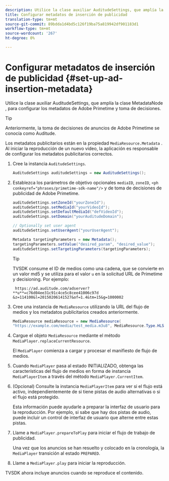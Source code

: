 ```yaml
---
description: Utilice la clase auxiliar AuditudeSettings, que amplía la clase MetadataNode , para configurar los metadatos de Adobe Primetime y toma de decisiones.
title: Configurar metadatos de inserción de publicidad
translation-type: tm+mt
source-git-commit: 89bdda1d4bd5c126f19ba75a819942df901183d1
workflow-type: tm+mt
source-wordcount: '267'
ht-degree: 0%

---
```



# Configurar metadatos de inserción de publicidad {#set-up-ad-insertion-metadata}

Utilice la clase auxiliar AuditudeSettings, que amplía la clase MetadataNode , para configurar los metadatos de Adobe Primetime y toma de decisiones.

>[!TIP]
>
>Anteriormente, la toma de decisiones de anuncios de Adobe Primetime se conocía como Auditude.

Los metadatos publicitarios están en la propiedad `MediaResource.Metadata` . Al iniciar la reproducción de un nuevo vídeo, la aplicación es responsable de configurar los metadatos publicitarios correctos.

1. Cree la instancia `AuditudeSettings`.

   ```java
   AuditudeSettings auditudeSettings = new AuditudeSettings();
   ```

1. Establezca los parámetros de objetivo opcionales `mediaID`, `zoneID`, `<ph conkeyref="phrases/primetime-sdk-name"/>` y de toma de decisiones de publicidad de Adobe Primetime.

   ```java
   auditudeSettings.setZoneId("yourZoneId"); 
   auditudeSettings.setMediaId("yourVideoId"); 
   auditudeSettings.setDefaultMediaId("defVideoId"); 
   auditudeSettings.setDomain("yourAuditudeDomain"); 
   
   // Optionally set user agent  
   auditudeSettings.setUserAgent("yourUserAgent"); 
   
   Metadata targetingParameters = new Metadata(); 
   targetingParameters.setValue("desired_param", "desired_value"); 
   auditudeSettings.setTargetingParameters(targetingParameters);
   ```

   >[!TIP]
   >
   >TVSDK consume el ID de medios como una cadena, que se convierte en un valor md5 y se utiliza para el valor `u` en la solicitud URL de Primetime y decisioning. Por ejemplo:
   >
   >
   >` https://ad.auditude.com/adserver? **u**=c76d04ee31c91c4ce5c8cee41006c97d &z=114100&l=20150206141527&of=1.4&tm=15&g=1000002`

1. Cree una instancia de `MediaResource` utilizando la URL del flujo de medios y los metadatos publicitarios creados anteriormente.

   ```java
   MediaResource mediaResource = new MediaResource( 
   "https://example.com/media/test_media.m3u8", MediaResource.Type.HLS, Metadata);
   ```

1. Cargue el objeto `MediaResource` mediante el método `MediaPlayer.replaceCurrentResource`.

   El `MediaPlayer` comienza a cargar y procesar el manifiesto de flujo de medios.

1. Cuando `MediaPlayer` pasa al estado INITIALIZADO, obtenga las características del flujo de medios en forma de instancia `MediaPlayerItem` a través del método `MediaPlayer.CurrentItem`.
1. (Opcional) Consulte la instancia `MediaPlayerItem` para ver si el flujo está activo, independientemente de si tiene pistas de audio alternativas o si el flujo está protegido.

   Esta información puede ayudarle a preparar la interfaz de usuario para la reproducción. Por ejemplo, si sabe que hay dos pistas de audio, puede incluir un control de interfaz de usuario que alterne entre estas pistas.

1. Llame a `MediaPlayer.prepareToPlay` para iniciar el flujo de trabajo de publicidad.

   Una vez que los anuncios se han resuelto y colocado en la cronología, la `MediaPlayer` transición al estado `PREPARED`.
1. Llame a `MediaPlayer.play` para iniciar la reproducción.

TVSDK ahora incluye anuncios cuando se reproduce el contenido.